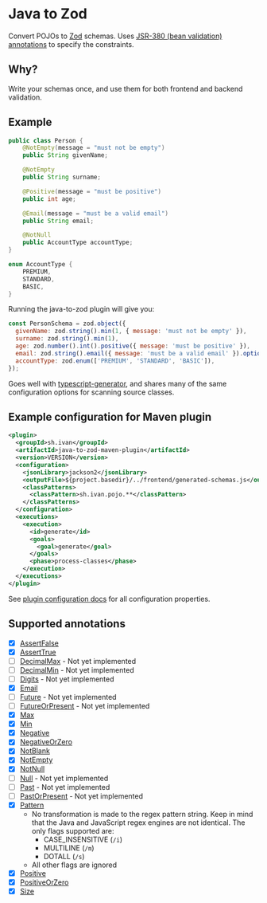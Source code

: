 # Java to Zod

Convert POJOs to [Zod](https://zod.dev/) schemas.
Uses [JSR-380 (bean validation) annotations](https://www.baeldung.com/java-validation)
to specify the constraints.

## Why?

Write your schemas once, and use them for both frontend
and backend validation.

## Example
```java
public class Person {
    @NotEmpty(message = "must not be empty")
    public String givenName;

    @NotEmpty
    public String surname;

    @Positive(message = "must be positive")
    public int age;

    @Email(message = "must be a valid email")
    public String email;

    @NotNull
    public AccountType accountType;
}

enum AccountType {
    PREMIUM,
    STANDARD,
    BASIC,
}
```

Running the java-to-zod plugin will give you:
```js
const PersonSchema = zod.object({
  givenName: zod.string().min(1, { message: 'must not be empty' }),
  surname: zod.string().min(1),
  age: zod.number().int().positive({ message: 'must be positive' }),
  email: zod.string().email({ message: 'must be a valid email' }).optional().nullable(),
  accountType: zod.enum(['PREMIUM', 'STANDARD', 'BASIC']),
});
```

Goes well with
[typescript-generator](https://github.com/vojtechhabarta/typescript-generator),
and shares many of the same configuration options
for scanning source classes.

## Example configuration for Maven plugin
```xml
<plugin>
  <groupId>sh.ivan</groupId>
  <artifactId>java-to-zod-maven-plugin</artifactId>
  <version>VERSION</version>
  <configuration>
    <jsonLibrary>jackson2</jsonLibrary>
    <outputFile>${project.basedir}/../frontend/generated-schemas.js</outputFile>
    <classPatterns>
      <classPattern>sh.ivan.pojo.**</classPattern>
    </classPatterns>
  </configuration>
  <executions>
    <execution>
      <id>generate</id>
      <goals>
        <goal>generate</goal>
      </goals>
      <phase>process-classes</phase>
    </execution>
  </executions>
</plugin>
```

See [plugin configuration docs](https://java-to-zod.ivan.sh/java-to-zod-maven-plugin/generate-mojo.html)
for all configuration properties.

## Supported annotations
- [X] [AssertFalse](https://javadoc.io/doc/jakarta.validation/jakarta.validation-api/latest/jakarta/validation/constraints/AssertFalse.html)
- [X] [AssertTrue](https://javadoc.io/doc/jakarta.validation/jakarta.validation-api/latest/jakarta/validation/constraints/AssertTrue.html)
- [ ] [DecimalMax](https://javadoc.io/doc/jakarta.validation/jakarta.validation-api/latest/jakarta/validation/constraints/DecimalMax.html) - Not yet implemented
- [ ] [DecimalMin](https://javadoc.io/doc/jakarta.validation/jakarta.validation-api/latest/jakarta/validation/constraints/DecimalMin.html) - Not yet implemented
- [ ] [Digits](https://javadoc.io/doc/jakarta.validation/jakarta.validation-api/latest/jakarta/validation/constraints/Digits.html) - Not yet implemented
- [X] [Email](https://javadoc.io/doc/jakarta.validation/jakarta.validation-api/latest/jakarta/validation/constraints/Email.html)
- [ ] [Future](https://javadoc.io/doc/jakarta.validation/jakarta.validation-api/latest/jakarta/validation/constraints/Future.html) - Not yet implemented
- [ ] [FutureOrPresent](https://javadoc.io/doc/jakarta.validation/jakarta.validation-api/latest/jakarta/validation/constraints/FutureOrPresent.html) - Not yet implemented
- [X] [Max](https://javadoc.io/doc/jakarta.validation/jakarta.validation-api/latest/jakarta/validation/constraints/Max.html)
- [X] [Min](https://javadoc.io/doc/jakarta.validation/jakarta.validation-api/latest/jakarta/validation/constraints/Min.html)
- [X] [Negative](https://javadoc.io/doc/jakarta.validation/jakarta.validation-api/latest/jakarta/validation/constraints/Negative.html)
- [X] [NegativeOrZero](https://javadoc.io/doc/jakarta.validation/jakarta.validation-api/latest/jakarta/validation/constraints/NegativeOrZero.html)
- [X] [NotBlank](https://javadoc.io/doc/jakarta.validation/jakarta.validation-api/latest/jakarta/validation/constraints/NotBlank.html)
- [X] [NotEmpty](https://javadoc.io/doc/jakarta.validation/jakarta.validation-api/latest/jakarta/validation/constraints/NotEmpty.html)
- [X] [NotNull](https://javadoc.io/doc/jakarta.validation/jakarta.validation-api/latest/jakarta/validation/constraints/NotNull.html)
- [ ] [Null](https://javadoc.io/doc/jakarta.validation/jakarta.validation-api/latest/jakarta/validation/constraints/Null.html) - Not yet implemented
- [ ] [Past](https://javadoc.io/doc/jakarta.validation/jakarta.validation-api/latest/jakarta/validation/constraints/Past.html) - Not yet implemented
- [ ] [PastOrPresent](https://javadoc.io/doc/jakarta.validation/jakarta.validation-api/latest/jakarta/validation/constraints/PastOrPresent.html) - Not yet implemented
- [X] [Pattern](https://javadoc.io/doc/jakarta.validation/jakarta.validation-api/latest/jakarta/validation/constraints/Pattern.html)
  - No transformation is made to the regex pattern string. Keep in mind that the Java and
    JavaScript regex engines are not identical. The only flags supported are:
    - CASE_INSENSITIVE (`/i`)
    - MULTILINE (`/m`)
    - DOTALL (`/s`)
  - All other flags are ignored
- [X] [Positive](https://javadoc.io/doc/jakarta.validation/jakarta.validation-api/latest/jakarta/validation/constraints/Positive.html)
- [X] [PositiveOrZero](https://javadoc.io/doc/jakarta.validation/jakarta.validation-api/latest/jakarta/validation/constraints/PositiveOrZero.html)
- [X] [Size](https://javadoc.io/doc/jakarta.validation/jakarta.validation-api/latest/jakarta/validation/constraints/Size.html)
